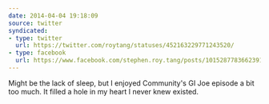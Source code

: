 ```yaml
---
date: 2014-04-04 19:18:09
source: twitter
syndicated:
- type: twitter
  url: https://twitter.com/roytang/statuses/452163229771243520/
- type: facebook
  url: https://www.facebook.com/stephen.roy.tang/posts/10152877836623912
---
```


Might be the lack of sleep, but I enjoyed Community's GI Joe episode a bit too much. It filled a hole in my heart I never knew existed.